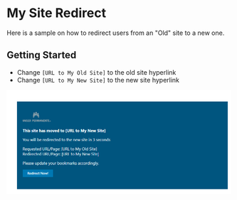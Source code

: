 # My Site Redirect
Here is a sample on how to redirect users from an "Old" site to a new one.

## Getting Started
* Change ```[URL to My Old Site]``` to the old site hyperlink
* Change ```[URL to My New Site]``` to the new site hyperlink

![My Site Redirect](https://github.com/riubaring/My-Site-Redirect/blob/master/my-site-redirect.png)